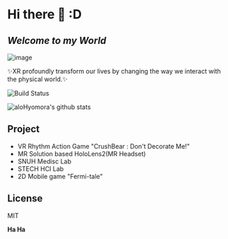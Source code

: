 # Hi there 👋 :D
## _Welcome to my World_
![image](https://cdn-icons-png.flaticon.com/128/25/25231.png)



✨XR profoundly transform our lives by changing the way we interact with the physical world.✨


![Build Status](https://capsule-render.vercel.app/api?type=venom&height=300&color=timeGradient&text=It's%20me%20aloHyomora!&section=header&reversal=false&fontColor=383838&fontSize=50&fontAlign=50&fontAlignY=50&animation=fadeIn&rotate=0&desc=Change%20the%20way%20we%20interact%20with%20the%20physical%20world.&descAlignY=74)

![aloHyomora's github stats](https://github-readme-stats.vercel.app/api?username=aloHyomora&show_icons=true)

## Project
- VR Rhythm Action Game  "CrushBear : Don't Decorate Me!"
- MR Solution based HoloLens2(MR Headset)
- SNUH Medisc Lab
- STECH HCI Lab
- 2D Mobile game "Fermi-tale"

## License

MIT

**Ha Ha**
